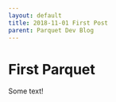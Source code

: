 ```yaml
---
layout: default
title: 2018-11-01 First Post
parent: Parquet Dev Blog
---
```

# First Parquet

Some text!
